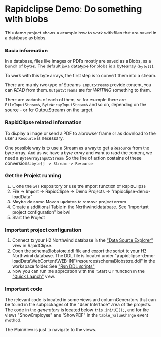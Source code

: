 # Rapidclipse Demo: Do something with blobs

This demo project shows a example how to work with files that are saved in a database as blobs.

### Basic information
	
In a database, files like images or PDFs mostly are saved as a Blobs, as a bunch of bytes. 
The default java datatype for blobs is a bytearray (```byte[]```).

To work with this byte arrays, the first step is to convert them into a stream. 

There are mainly two type of Streams: 
```InputStreams``` provide content, you can *READ* from them.
```OutputStreams``` are for *WRITING* something to them.

There are variants of each of them, so for example there are ```FileInputStream```s, ```ByteArrayInputStream```s and so on, depending on the source - or for OutputStreams on the target.

### RapidClipse related information 

To display a image or send a PDF to a browser frame or as download to the user a ```Resource``` is necessary.

One possible way is to use a Stream as a way to get a ```Resource``` from the byte array.
And as we have a *byte array* and want to *read* the content, we need a ```ByteArrayInputStream```.
So the line of action contains of these conversions:
```byte[] -> Stream -> Resource```


### Get the Projekt running 
1. Clone the GIT Repository or use the import function of RapidClipse
2. File -> Import -> RapidClipse -> Demo Projects -> "rapidclipse-demo-loadData"
3. Maybe do some Maven updates to remove project errors 
4. Create a additional Table in the Northwind database. See "Important project configuration" below!
4. Start the Project

### Important project configuration
1. Connect to your H2 Northwind database in the ["Data Source Explorer"](https://rapidclipse.atlassian.net/wiki/display/DOCEN/Data+Source+Explorer) view in RapidClipse.
2. Open the schemaBlobstore.ddl file and export the script to your H2 Northwind database. The DDL file is located under "\rapidclipse-demo-loadData\WebContent\WEB-INF\resources\schemaBlobstore.ddl" in the workspace folder. See ["Run DDL scripts"](https://rapidclipse.atlassian.net/wiki/pages/viewpage.action?pageId=50659557)
3. Now you can run the application with the "Start UI" function in the ["Quick Launch"](https://rapidclipse.atlassian.net/wiki/display/DOCEN/Quick+Launch) view.

### Important code

The relevant code is located in some views and columnGenerators that can be found in the subpackages of the "User Interface" area of the projects.
The code in the *generators* is located below ```this.initUI();```, and for the views "ShowEmployee" ane "ShowPDF" in the ```table_valueChange``` event method.

The MainView is just to navigate to the views.
